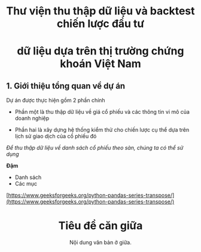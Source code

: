 <div align="center">

# **Thư viện thu thập dữ liệu và backtest chiến lược đầu tư**
# **dữ liệu dựa trên thị trường chứng khoán Việt Nam**
</div>



## 1. Giới thiệu tổng quan về dự án
Dự án được thực hiện gồm 2 phần chính
- Phần một là thu thập dữ liệu về giá cổ phiếu và các thông tin vi mô của doanh nghiệp

- Phần hai là xây dựng hệ thống kiểm thử cho chiến lược cụ thể dựa trên lịch sử giao dịch của cổ phiếu đó



*Để thu thập dữ liệu về danh sách cổ phiếu theo sàn, chúng ta có thể sử dụng*

**Đậm**

- Danh sách
- Các mục

[https://www.geeksforgeeks.org/python-pandas-series-transpose/](https://www.geeksforgeeks.org/python-pandas-series-transpose/)
<div align="center">

# Tiêu đề căn giữa

Nội dung văn bản ở giữa.

</div>
